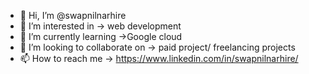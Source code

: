 - 👋 Hi, I’m @swapnilnarhire
- 👀 I’m interested in -> web development 
- 🌱 I’m currently learning ->Google cloud
- 💞️ I’m looking to collaborate on -> paid project/ freelancing projects
- 📫 How to reach me ->  https://www.linkedin.com/in/swapnilnarhire/ 


